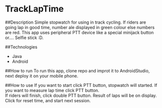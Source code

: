 # TrackLapTime
##Description
Simple stopwatch for using in track cycling. If riders are going lap in good time, number ale displayed in green colour else numbers are red.
This app uses peripheral PTT device like a special minijack button or.... Selfie stick :D.

##Technologies
* Java
* Android

##How to run
To run this app, clone repo and  improt it to AndroidStudio, next deploy it on your mobile phone.

##How to use
If you want to start click PTT button, stopwatch will started. 
If you want to measure lap time click PTT button.  
If riders will finish, click double PTT button. Result of laps will be on display. Click for reset time, and start next session.
